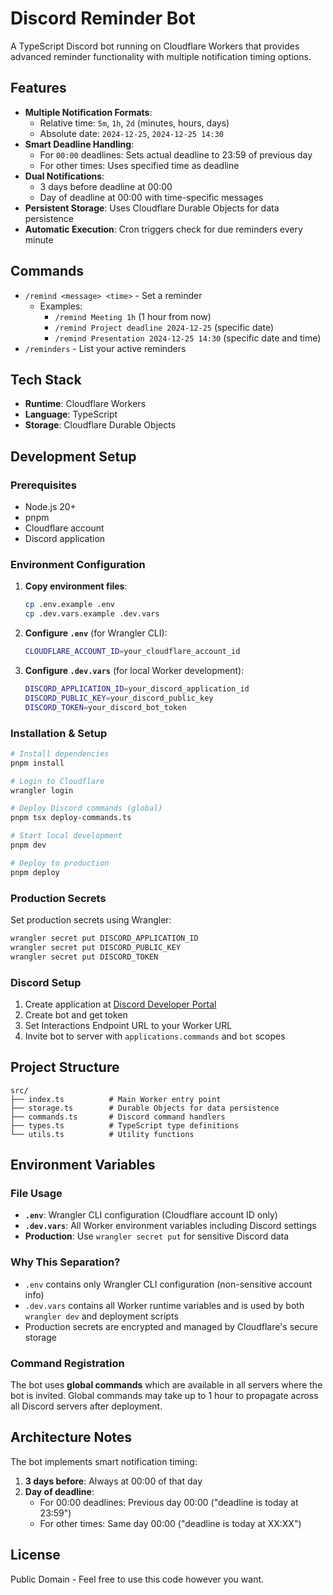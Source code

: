 # Discord Reminder Bot

A TypeScript Discord bot running on Cloudflare Workers that provides advanced reminder functionality with multiple notification timing options.

## Features

- **Multiple Notification Formats**:
  - Relative time: `5m`, `1h`, `2d` (minutes, hours, days)
  - Absolute date: `2024-12-25`, `2024-12-25 14:30`
- **Smart Deadline Handling**:
  - For `00:00` deadlines: Sets actual deadline to 23:59 of previous day
  - For other times: Uses specified time as deadline
- **Dual Notifications**:
  - 3 days before deadline at 00:00
  - Day of deadline at 00:00 with time-specific messages
- **Persistent Storage**: Uses Cloudflare Durable Objects for data persistence
- **Automatic Execution**: Cron triggers check for due reminders every minute

## Commands

- `/remind <message> <time>` - Set a reminder
  - Examples:
    - `/remind Meeting 1h` (1 hour from now)
    - `/remind Project deadline 2024-12-25` (specific date)
    - `/remind Presentation 2024-12-25 14:30` (specific date and time)
- `/reminders` - List your active reminders

## Tech Stack

- **Runtime**: Cloudflare Workers
- **Language**: TypeScript
- **Storage**: Cloudflare Durable Objects

## Development Setup

### Prerequisites

- Node.js 20+
- pnpm
- Cloudflare account
- Discord application

### Environment Configuration

1. **Copy environment files**:

   ```bash
   cp .env.example .env
   cp .dev.vars.example .dev.vars
   ```

2. **Configure `.env`** (for Wrangler CLI):

   ```bash
   CLOUDFLARE_ACCOUNT_ID=your_cloudflare_account_id
   ```

3. **Configure `.dev.vars`** (for local Worker development):

   ```bash
   DISCORD_APPLICATION_ID=your_discord_application_id
   DISCORD_PUBLIC_KEY=your_discord_public_key
   DISCORD_TOKEN=your_discord_bot_token
   ```

### Installation & Setup

```bash
# Install dependencies
pnpm install

# Login to Cloudflare
wrangler login

# Deploy Discord commands (global)
pnpm tsx deploy-commands.ts

# Start local development
pnpm dev

# Deploy to production
pnpm deploy
```

### Production Secrets

Set production secrets using Wrangler:

```bash
wrangler secret put DISCORD_APPLICATION_ID
wrangler secret put DISCORD_PUBLIC_KEY
wrangler secret put DISCORD_TOKEN
```

### Discord Setup

1. Create application at [Discord Developer Portal](https://discord.com/developers/applications)
2. Create bot and get token
3. Set Interactions Endpoint URL to your Worker URL
4. Invite bot to server with `applications.commands` and `bot` scopes

## Project Structure

```
src/
├── index.ts          # Main Worker entry point
├── storage.ts        # Durable Objects for data persistence
├── commands.ts       # Discord command handlers
├── types.ts          # TypeScript type definitions
└── utils.ts          # Utility functions
```

## Environment Variables

### File Usage

- **`.env`**: Wrangler CLI configuration (Cloudflare account ID only)
- **`.dev.vars`**: All Worker environment variables including Discord settings
- **Production**: Use `wrangler secret put` for sensitive Discord data

### Why This Separation?

- `.env` contains only Wrangler CLI configuration (non-sensitive account info)
- `.dev.vars` contains all Worker runtime variables and is used by both `wrangler dev` and deployment scripts
- Production secrets are encrypted and managed by Cloudflare's secure storage

### Command Registration

The bot uses **global commands** which are available in all servers where the bot is invited. Global commands may take up to 1 hour to propagate across all Discord servers after deployment.

## Architecture Notes

The bot implements smart notification timing:

1. **3 days before**: Always at 00:00 of that day
2. **Day of deadline**:
   - For 00:00 deadlines: Previous day 00:00 ("deadline is today at 23:59")
   - For other times: Same day 00:00 ("deadline is today at XX:XX")

## License

Public Domain - Feel free to use this code however you want.
